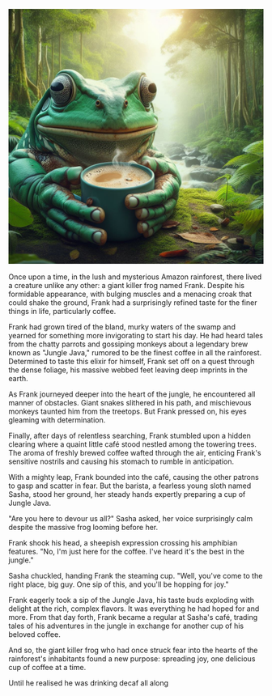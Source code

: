 ![Alt text](frog.jfif)

Once upon a time, in the lush and mysterious Amazon rainforest, there lived a creature unlike any other: a giant killer frog named Frank. Despite his formidable appearance, with bulging muscles and a menacing croak that could shake the ground, Frank had a surprisingly refined taste for the finer things in life, particularly coffee.

Frank had grown tired of the bland, murky waters of the swamp and yearned for something more invigorating to start his day. He had heard tales from the chatty parrots and gossiping monkeys about a legendary brew known as "Jungle Java," rumored to be the finest coffee in all the rainforest. Determined to taste this elixir for himself, Frank set off on a quest through the dense foliage, his massive webbed feet leaving deep imprints in the earth.

As Frank journeyed deeper into the heart of the jungle, he encountered all manner of obstacles. Giant snakes slithered in his path, and mischievous monkeys taunted him from the treetops. But Frank pressed on, his eyes gleaming with determination.

Finally, after days of relentless searching, Frank stumbled upon a hidden clearing where a quaint little café stood nestled among the towering trees. The aroma of freshly brewed coffee wafted through the air, enticing Frank's sensitive nostrils and causing his stomach to rumble in anticipation.

With a mighty leap, Frank bounded into the café, causing the other patrons to gasp and scatter in fear. But the barista, a fearless young sloth named Sasha, stood her ground, her steady hands expertly preparing a cup of Jungle Java.

"Are you here to devour us all?" Sasha asked, her voice surprisingly calm despite the massive frog looming before her.

Frank shook his head, a sheepish expression crossing his amphibian features. "No, I'm just here for the coffee. I've heard it's the best in the jungle."

Sasha chuckled, handing Frank the steaming cup. "Well, you've come to the right place, big guy. One sip of this, and you'll be hopping for joy."

Frank eagerly took a sip of the Jungle Java, his taste buds exploding with delight at the rich, complex flavors. It was everything he had hoped for and more. From that day forth, Frank became a regular at Sasha's café, trading tales of his adventures in the jungle in exchange for another cup of his beloved coffee.

And so, the giant killer frog who had once struck fear into the hearts of the rainforest's inhabitants found a new purpose: spreading joy, one delicious cup of coffee at a time.

Until he realised he was drinking decaf all along